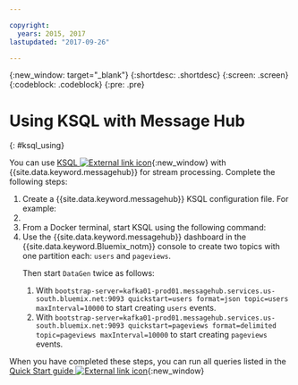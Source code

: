 ```yaml
---

copyright:
  years: 2015, 2017
lastupdated: "2017-09-26"

---
```


{:new_window: target="_blank"}
{:shortdesc: .shortdesc}
{:screen: .screen}
{:codeblock: .codeblock}
{:pre: .pre}

# Using KSQL with Message Hub
{: #ksql_using}


You can use [KSQL ![External link icon](../../icons/launch-glyph.svg "External link icon")](https://github.com/confluentinc/ksql){:new_window} with {{site.data.keyword.messagehub}} for stream processing. Complete the following steps:
<ol>
<li>Create a {{site.data.keyword.messagehub}} KSQL configuration file. For example:
</li>
<li>
</li>
<li>From a Docker terminal, start KSQL using the following command:
</li>
<li>Use the {{site.data.keyword.messagehub}} dashboard in the {{site.data.keyword.Bluemix_notm}} console to create two topics with one partition each: <code>users</code> and <code>pageviews</code>. 

Then start <code>DataGen</code> twice as follows:
<ol>
<li>
With <code>bootstrap-server=kafka01-prod01.messagehub.services.us-south.bluemix.net:9093 quickstart=users format=json topic=users maxInterval=10000</code> to start creating <code>users</code> events.</li>
<li>
With <code>bootstrap-server=kafka01-prod01.messagehub.services.us-south.bluemix.net:9093 quickstart=pageviews format=delimited topic=pageviews maxInterval=10000</code> to start creating <code>pageviews</code> events.
</li>
</ol>
</li>
</ol>

When you have completed these steps, you can run all queries listed in the [Quick Start guide ![External link icon](../../icons/launch-glyph.svg "External link icon")](https://github.com/confluentinc/ksql/tree/0.1.x/docs/quickstart#create-a-stream-and-table){:new_window}








